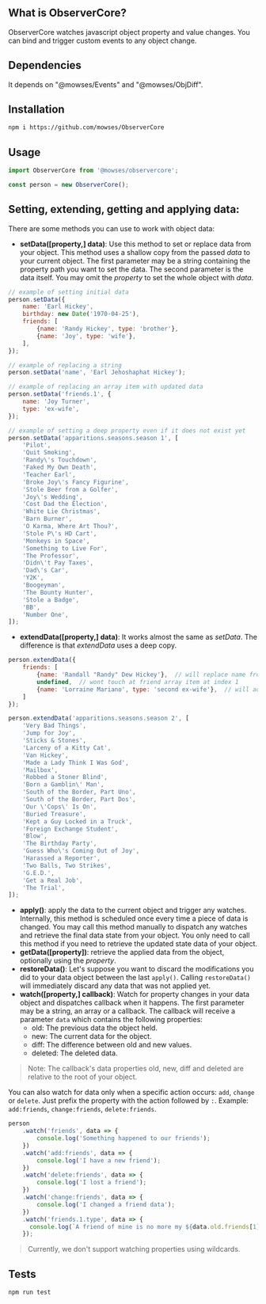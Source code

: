 What is ObserverCore?
--------------------------------------
ObserverCore watches javascript object property and value changes. You can bind and trigger custom events to any object change.


Dependencies
--------------------------------------
It depends on "@mowses/Events" and "@mowses/ObjDiff".


Installation
--------------------------------------
```sh
npm i https://github.com/mowses/ObserverCore
```


Usage
----------------------------

```javascript
import ObserverCore from '@mowses/observercore';

const person = new ObserverCore();
```

Setting, extending, getting and applying data:
----------------------------
There are some methods you can use to work with object data:

- **setData([property,] data)**: Use this method to set or replace data from your object. This method uses a shallow copy from the passed *data* to your current object. The first parameter may be a string containing the property path you want to set the data. The second parameter is the data itself. You may omit the *property* to set the whole object with *data*.

```javascript
// example of setting initial data
person.setData({
    name: 'Earl Hickey',
    birthday: new Date('1970-04-25'),
    friends: [
        {name: 'Randy Hickey', type: 'brother'},
        {name: 'Joy', type: 'wife'},
    ],
});

// example of replacing a string
person.setData('name', 'Earl Jehoshaphat Hickey');

// example of replacing an array item with updated data
person.setData('friends.1', {
    name: 'Joy Turner',
    type: 'ex-wife',
});

// example of setting a deep property even if it does not exist yet
person.setData('apparitions.seasons.season 1', [
    'Pilot',
    'Quit Smoking',
    'Randy\'s Touchdown',
    'Faked My Own Death',
    'Teacher Earl',
    'Broke Joy\'s Fancy Figurine',
    'Stole Beer from a Golfer',
    'Joy\'s Wedding',
    'Cost Dad the Election',
    'White Lie Christmas',
    'Barn Burner',
    'O Karma, Where Art Thou?',
    'Stole P\'s HD Cart',
    'Monkeys in Space',
    'Something to Live For',
    'The Professor',
    'Didn\'t Pay Taxes',
    'Dad\'s Car',
    'Y2K',
    'Boogeyman',
    'The Bounty Hunter',
    'Stole a Badge',
    'BB',
    'Number One',
]);
```

- **extendData([property,] data)**: It works almost the same as *setData*. The difference is that *extendData* uses a deep copy.

```javascript
person.extendData({
    friends: [
        {name: 'Randall "Randy" Dew Hickey'},  // will replace name from friends array at index 0
        undefined,  // wont touch at friend array item at index 1
        {name: 'Lorraine Mariano', type: 'second ex-wife'},  // will add this item to friend list
    ]
});

person.extendData('apparitions.seasons.season 2', [
    'Very Bad Things',
    'Jump for Joy',
    'Sticks & Stones',
    'Larceny of a Kitty Cat',
    'Van Hickey',
    'Made a Lady Think I Was God',
    'Mailbox',
    'Robbed a Stoner Blind',
    'Born a Gamblin\' Man',
    'South of the Border, Part Uno',
    'South of the Border, Part Dos',
    'Our \'Cops\' Is On',
    'Buried Treasure',
    'Kept a Guy Locked in a Truck',
    'Foreign Exchange Student',
    'Blow',
    'The Birthday Party',
    'Guess Who\'s Coming Out of Joy',
    'Harassed a Reporter',
    'Two Balls, Two Strikes',
    'G.E.D.',
    'Get a Real Job',
    'The Trial',
]);
```

- **apply()**: apply the data to the current object and trigger any watches. Internally, this method is scheduled once every time a piece of data is changed. You may call this method manually to dispatch any watches and retrieve the final data state from your object. You only need to call this method if you need to retrieve the updated state data of your object.
- **getData([property])**: retrieve the applied data from the object, optionally using the *property*. 
- **restoreData()**: Let's suppose you want to discard the modifications you did to your data object between the last `apply()`. Calling `restoreData()` will immediately discard any data that was not applied yet.
- **watch([property,] callback)**: Watch for property changes in your data object and dispatches callback when it happens. The first parameter may be a string, an array or a callback. The callback will receive a parameter `data` which contains the following properties:
    - old: The previous data the object held.
    - new: The current data for the object.
    - diff: The difference between old and new values.
    - deleted: The deleted data.

> Note: The callback's data properties old, new, diff and deleted are relative to the root of your object.

You can also watch for data only when a specific action occurs: `add`, `change` or `delete`. Just prefix the property with the action followed by `:`. Example: `add:friends`, `change:friends`, `delete:friends`.

```javascript
person
    .watch('friends', data => {
        console.log('Something happened to our friends');
    })
    .watch('add:friends', data => {
        console.log('I have a new friend');
    })
    .watch('delete:friends', data => {
        console.log('I lost a friend');
    })
    .watch('change:friends', data => {
        console.log('I changed a friend data');
    })
    .watch('friends.1.type', data => {
      console.log(`A friend of mine is no more my ${data.old.friends[1].type}. Now it's my ${data.new.friends[1].type}`);
    });
```

> Currently, we don't support watching properties using wildcards. 

Tests
--------------------------------------
```sh
npm run test
```